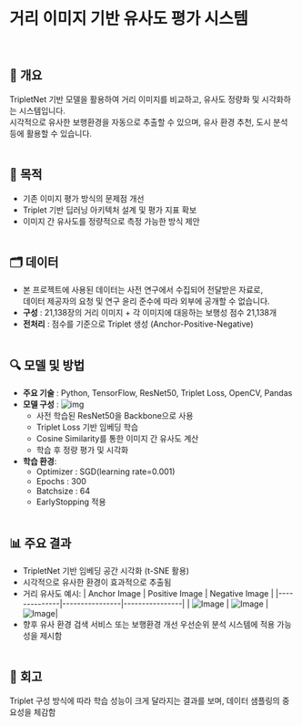 # 거리 이미지 기반 유사도 평가 시스템
<br>

## 💬 개요
TripletNet 기반 모델을 활용하여 거리 이미지를 비교하고, 유사도 정량화 및 시각화하는 시스템입니다. <br>
시각적으로 유사한 보행환경을 자동으로 추출할 수 있으며, 유사 환경 추천, 도시 분석 등에 활용할 수 있습니다.
<br><br>

## 📌 목적
- 기존 이미지 평가 방식의 문제점 개선
- Triplet 기반 딥러닝 아키텍처 설계 및 평가 지표 확보
- 이미지 간 유사도를 정량적으로 측정 가능한 방식 제안
<br><br>

## 🗂️ 데이터
- 본 프로젝트에 사용된 데이터는 사전 연구에서 수집되어 전달받은 자료로, <br>데이터 제공자의 요청 및 연구 윤리 준수에 따라 외부에 공개할 수 없습니다.
- **구성** : 21,138장의 거리 이미지 + 각 이미지에 대응하는 보행성 점수 21,138개
- **전처리** : 점수를 기준으로 Triplet 생성 (Anchor-Positive-Negative)
<br><br>

## 🔍 모델 및 방법
- **주요 기술** : Python, TensorFlow, ResNet50, Triplet Loss, OpenCV, Pandas 
- **모델 구성** :
![img](https://github.com/user-attachments/assets/686f9316-9229-49d2-aa4a-f4a2a3aa0ffa)
  - 사전 학습된 ResNet50을 Backbone으로 사용
  - Triplet Loss 기반 임베딩 학습
  - Cosine Similarity를 통한 이미지 간 유사도 계산
  - 학습 후 정량 평가 및 시각화
- **학습 환경**:
  - Optimizer : SGD(learning rate=0.001)
  - Epochs : 300
  - Batchsize : 64
  - EarlyStopping 적용
  <br><br>

## 📊 주요 결과
- TripletNet 기반 임베딩 공간 시각화 (t-SNE 활용)
- 시각적으로 유사한 환경이 효과적으로 추출됨
- 거리 유사도 예시:
  | Anchor Image | Positive Image | Negative Image |
  |--------------|----------------|----------------|
  | ![Image](https://github.com/user-attachments/assets/ce6e2df5-8118-4cc9-a9fc-069606e6a77e) | ![Image](https://github.com/user-attachments/assets/a41ff1b8-ff16-49d6-9d0c-415c4c958dd0) |  ![Image](https://github.com/user-attachments/assets/18ecac2d-f876-456b-8c14-831dd67357fa)|
- 향후 유사 환경 검색 서비스 또는 보행환경 개선 우선순위 분석 시스템에 적용 가능성을 제시함
<br><br>

## 🔁 회고
Triplet 구성 방식에 따라 학습 성능이 크게 달라지는 결과를 보며, 데이터 샘플링의 중요성을 체감함
